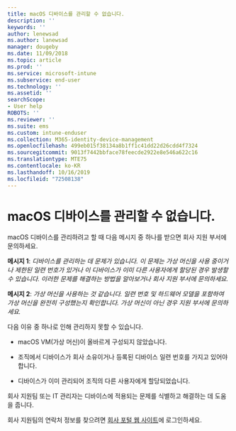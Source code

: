 ```yaml
---
title: macOS 디바이스를 관리할 수 없습니다.
description: ''
keywords: ''
author: lenewsad
ms.author: lanewsad
manager: dougeby
ms.date: 11/09/2018
ms.topic: article
ms.prod: ''
ms.service: microsoft-intune
ms.subservice: end-user
ms.technology: ''
ms.assetid: ''
searchScope:
- User help
ROBOTS: ''
ms.reviewer: ''
ms.suite: ems
ms.custom: intune-enduser
ms.collection: M365-identity-device-management
ms.openlocfilehash: 499eb015f38134a8b1ff1c41dd22d26cdd4f7324
ms.sourcegitcommit: 9013f7442bbface78feecde2922e8e546a622c16
ms.translationtype: MTE75
ms.contentlocale: ko-KR
ms.lasthandoff: 10/16/2019
ms.locfileid: "72508138"
---
```

# <a name="unable-to-get-macos-device-managed"></a>macOS 디바이스를 관리할 수 없습니다.

macOS 디바이스를 관리하려고 할 때 다음 메시지 중 하나를 받으면 회사 지원 부서에 문의하세요.

**메시지 1**: *디바이스를 관리하는 데 문제가 있습니다. 이 문제는 가상 머신을 사용 중이거나 제한된 일련 번호가 있거나 이 디바이스가 이미 다른 사용자에게 할당된 경우 발생할 수 있습니다. 이러한 문제를 해결하는 방법을 알아보거나 회사 지원 부서에 문의하세요.*

**메시지 2**: *가상 머신을 사용하는 것 같습니다. 일련 번호 및 하드웨어 모델을 포함하여 가상 머신을 완전히 구성했는지 확인합니다. 가상 머신이 아닌 경우 지원 부서에 문의하세요.*  

다음 이유 중 하나로 인해 관리하지 못할 수 있습니다. 

* macOS VM(가상 머신)이 올바르게 구성되지 않았습니다.   

* 조직에서 디바이스가 회사 소유이거나 등록된 디바이스 일련 번호를 가지고 있어야 합니다.   

* 디바이스가 이미 관리되어 조직의 다른 사용자에게 할당되었습니다.  

회사 지원팀 또는 IT 관리자는 디바이스에 적용되는 문제를 식별하고 해결하는 데 도움을 줍니다.  

회사 지원팀의 연락처 정보를 찾으려면 [회사 포털 웹 사이트](https://go.microsoft.com/fwlink/?linkid=2010980)에 로그인하세요.

